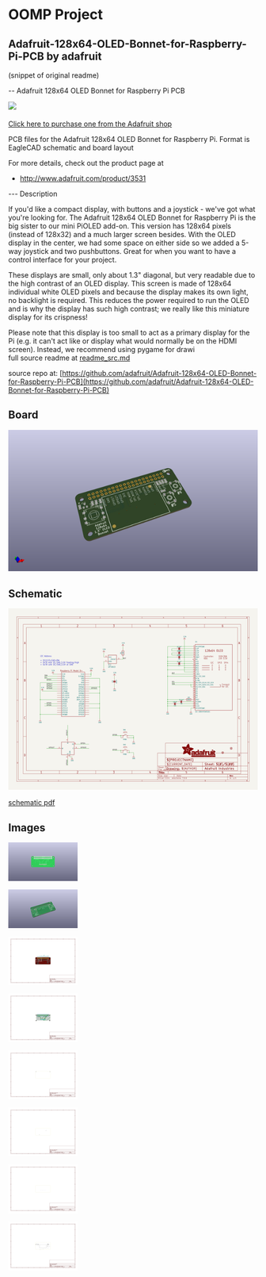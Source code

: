 # OOMP Project  
## Adafruit-128x64-OLED-Bonnet-for-Raspberry-Pi-PCB  by adafruit  
  
(snippet of original readme)  
  
-- Adafruit 128x64 OLED Bonnet for Raspberry Pi PCB  
  
<a href="http://www.adafruit.com/products/3531"><img src="assets/image.jpg?raw=true" width="500px"><br/>  
Click here to purchase one from the Adafruit shop</a>  
  
PCB files for the Adafruit 128x64 OLED Bonnet for Raspberry Pi. Format is EagleCAD schematic and board layout  
  
For more details, check out the product page at  
* http://www.adafruit.com/product/3531  
  
--- Description  
  
If you'd like a compact display, with buttons and a joystick - we've got what you're looking for. The Adafruit 128x64 OLED Bonnet for Raspberry Pi is the big sister to our mini PiOLED add-on. This version has 128x64 pixels (instead of 128x32) and a much larger screen besides. With the OLED display in the center, we had some space on either side so we added a 5-way joystick and two pushbuttons. Great for when you want to have a control interface for your project.  
  
These displays are small, only about 1.3" diagonal, but very readable due to the high contrast of an OLED display. This screen is made of 128x64 individual white OLED pixels and because the display makes its own light, no backlight is required. This reduces the power required to run the OLED and is why the display has such high contrast; we really like this miniature display for its crispness!  
  
Please note that this display is too small to act as a primary display for the Pi (e.g. it can't act like or display what would normally be on the HDMI screen). Instead, we recommend using pygame for drawi  
  full source readme at [readme_src.md](readme_src.md)  
  
source repo at: [https://github.com/adafruit/Adafruit-128x64-OLED-Bonnet-for-Raspberry-Pi-PCB](https://github.com/adafruit/Adafruit-128x64-OLED-Bonnet-for-Raspberry-Pi-PCB)  
## Board  
  
[![working_3d.png](working_3d_600.png)](working_3d.png)  
## Schematic  
  
[![working_schematic.png](working_schematic_600.png)](working_schematic.png)  
  
[schematic pdf](working_schematic.pdf)  
## Images  
  
[![working_3D_bottom.png](working_3D_bottom_140.png)](working_3D_bottom.png)  
  
[![working_3D_top.png](working_3D_top_140.png)](working_3D_top.png)  
  
[![working_assembly_page_01.png](working_assembly_page_01_140.png)](working_assembly_page_01.png)  
  
[![working_assembly_page_02.png](working_assembly_page_02_140.png)](working_assembly_page_02.png)  
  
[![working_assembly_page_03.png](working_assembly_page_03_140.png)](working_assembly_page_03.png)  
  
[![working_assembly_page_04.png](working_assembly_page_04_140.png)](working_assembly_page_04.png)  
  
[![working_assembly_page_05.png](working_assembly_page_05_140.png)](working_assembly_page_05.png)  
  
[![working_assembly_page_06.png](working_assembly_page_06_140.png)](working_assembly_page_06.png)  
